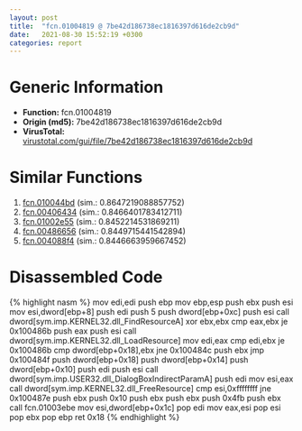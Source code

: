 ```yaml
---
layout: post
title:  "fcn.01004819 @ 7be42d186738ec1816397d616de2cb9d"
date:   2021-08-30 15:52:19 +0300
categories: report
---
```


# Generic Information
- **Function:** fcn.01004819
- **Origin (md5):** 7be42d186738ec1816397d616de2cb9d
- **VirusTotal:** [virustotal.com/gui/file/7be42d186738ec1816397d616de2cb9d][virustotal_ref]



# Similar Functions

1. [fcn.010044bd][similar_1_ref] (sim.: 0.8647219088857752)
2. [fcn.00406434][similar_2_ref] (sim.: 0.8466401783412711)
3. [fcn.01002e55][similar_3_ref] (sim.: 0.8452214531869211)
4. [fcn.00486656][similar_4_ref] (sim.: 0.8449715441542894)
5. [fcn.004088f4][similar_5_ref] (sim.: 0.8446663959667452)


# Disassembled Code

{% highlight nasm %}
mov edi,edi
push ebp
mov ebp,esp
push ebx
push esi
mov esi,dword[ebp+8]
push edi
push 5
push dword[ebp+0xc]
push esi
call dword[sym.imp.KERNEL32.dll_FindResourceA]
xor ebx,ebx
cmp eax,ebx
je 0x100486b
push eax
push esi
call dword[sym.imp.KERNEL32.dll_LoadResource]
mov edi,eax
cmp edi,ebx
je 0x100486b
cmp dword[ebp+0x18],ebx
jne 0x100484c
push ebx
jmp 0x100484f
push dword[ebp+0x18]
push dword[ebp+0x14]
push dword[ebp+0x10]
push edi
push esi
call dword[sym.imp.USER32.dll_DialogBoxIndirectParamA]
push edi
mov esi,eax
call dword[sym.imp.KERNEL32.dll_FreeResource]
cmp esi,0xffffffff
jne 0x100487e
push ebx
push 0x10
push ebx
push ebx
push 0x4fb
push ebx
call fcn.01003ebe
mov esi,dword[ebp+0x1c]
pop edi
mov eax,esi
pop esi
pop ebx
pop ebp
ret 0x18
{% endhighlight %}


[similar_1_ref]: /report/fcn.010044bd@7be42d186738ec1816397d616de2cb9d
[similar_2_ref]: /report/fcn.00406434@73677cb40830e94fbfb5483ff33e40b9
[similar_3_ref]: /report/fcn.01002e55@7be42d186738ec1816397d616de2cb9d
[similar_4_ref]: /report/fcn.00486656@d96761eb00d2d97e2b6f5ffffed0b46a
[similar_5_ref]: /report/fcn.004088f4@470263fe7e7cc115b95cd041d643e3b5
[virustotal_ref]: https://www.virustotal.com/gui/file/7be42d186738ec1816397d616de2cb9d